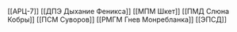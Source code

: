 [[АРЦ-7]]
[[ДПЭ Дыхание Феникса]]
[[МПМ Шкет]]
[[ПМД Слюна Кобры]]
[[ПСМ Суворов]]
[[РМГМ Гнев Монребланка]]
[[ЭПСД]]